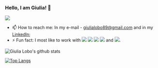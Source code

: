 ### Hello, I am Giulia! 👋

![](https://komarev.com/ghpvc/?username=giuulob89&color=ff69b4)

- 📫 How to reach me: In my e-mail - giulialobo89@gmail.com and in my [LinkedIn](linkedin.com/in/giulia-lobo-b14390197);
- ⚡ Fun fact: I most like to work with <img src = "https://img.shields.io/badge/HTML5-E34F26?style=for-the-badge&logo=html5&logoColor=white"/> <img src = "https://img.shields.io/badge/CSS3-1572B6?style=for-the-badge&logo=css3&logoColor=white"/> <img src = "https://img.shields.io/badge/React-20232A?style=for-the-badge&logo=react&logoColor=61DAFB"/> <img src = "https://img.shields.io/badge/JavaScript-323330?style=for-the-badge&logo=javascript&logoColor=F7DF1E"/> and <img src = "https://img.shields.io/badge/TypeScript-007ACC?style=for-the-badge&logo=typescript&logoColor=white"/>.

![Giulia Lobo's github stats](https://github-readme-stats.vercel.app/api?username=giuulob89&show_icons=true&theme=dracula)

[![Top Langs](https://github-readme-stats.vercel.app/api/top-langs/?username=giuulob89&theme=dracula)](https://github.com/giuulob89/github-readme-stats)
